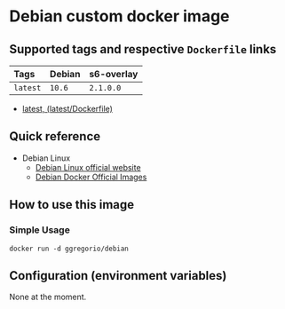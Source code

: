 # Debian custom docker image

## Supported tags and respective `Dockerfile` links

| Tags         | Debian | s6-overlay |
|:-------------|:-------|:-----------|
| `latest`     | `10.6` | `2.1.0.0`  |

* [latest, (latest/Dockerfile)](https://github.com/GeorgioLPB/docker-debian/blob/master/Dockerfile.amd64)

## Quick reference

* Debian Linux
  * [Debian Linux official website](https://www.debian.org/)
  * [Debian Docker Official Images](https://hub.docker.com/_/debian)

## How to use this image

### Simple Usage

	docker run -d ggregorio/debian

## Configuration (environment variables)

None at the moment.

